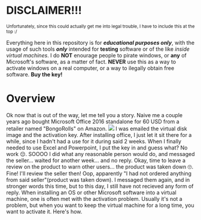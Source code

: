 # DISCLAIMER!!!
<sub>Unfortunately, since this could actually get me into legal trouble, I have to include this at the top :/<sub>
  
Everything here in this repository is for ***educational purposes only***, with the usage of such tools ***only*** intended for **testing** software or of the like *inside virtual machines*. I do **NOT** enourage people to pirate windows, or **any** of Microsoft's software, as a matter of fact. **NEVER** use this as a way to activate windows on a real computer, or a way to ilegally obtain free software. **Buy the key!**

# Overview
Ok now that is out of the way, let me tell you a story. Naive me a couple years ago bought Microsoft Office 2016 standalone for 60 USD from a retailer named "BongoRolls" on Amazon. ![](../main/ReadMe-Reference-Images/Wasted-60-dollars.PNG)
I was emailed the virtual disk image and the activation key. After installing office, I just let it sit there for a while, since I hadn't had a use for it during said 2 weeks. When I finally needed to use Excel and Powerpoint, I put the key in and guess what?
No work 😔. SOOOO I did what any reasonable person would do, and messaged the seller... waited for another week... and no reply. Okay, time to leave a review on the product to warn other users... the product was taken down 🙄. Fine! I'll review the seller then! Oop, apparently "I had not ordered anything from said seller"(product was taken down). I messaged them again, and in stronger words this time, but to this day, I still have not recieved any form of reply. 
When installing an OS or other Microsoft software into a virtual machine, one is often met with the activation problem. Usually it's not a problem, but when you want to keep the virtual machine for a long time, you want to activate it. Here's how.
